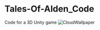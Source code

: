 # Tales-Of-Alden_Code
Code for a 3D Unity game
![CloudWallpaper](https://github.com/user-attachments/assets/90c82321-f3c5-4b8a-992b-dc9504a85174)
